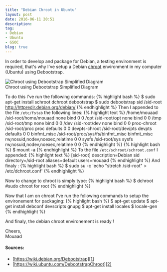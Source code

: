```yaml
---
title: "Debian Chroot in Ubuntu"
layout: post
date: 2016-06-11 20:51
description:
tag:
- Debian
- Ubuntu
- GSOC
blog: true
---
```


In order to develop and package for Debian, a testing environment is required, that's why I've setup a Debian [chroot][3] environment in my computer (Ubuntu) using Debootstrap.

<div class="text-center">
<img src="{{ site.url }}/assets/images/blog/chroot-debian.png" alt="Chroot using Debootstrap Simplified Diagram">
<figcaption class="caption">Chroot using Debootstrap Simplified Diagram</figcaption>
</div>

To do this  I've run the following commands:
{% highlight bash %}
$ sudo apt-get install schroot dchroot debootstrap
$ sudo debootstrap sid /sid-root http://httpredir.debian.org/debian/
{% endhighlight %}
Then I appended to the file `/etc/fstab` the following lines:
{% highlight text %}
/home/mouaad      /sid-root/home/mouaad         none    bind            0       0
/opt              /sid-root/opt                 none    bind            0       0
/tmp              /sid-root/tmp                 none    bind            0       0
/dev              /sid-root/dev                 none    bind            0       0
proc-chroot       /sid-root/proc                proc    defaults        0       0
devpts-chroot     /sid-root/dev/pts	        devpts  defaults        0       0
binfmt_misc	  /sid-root/proc/sys/fs/binfmt_misc  binfmt_misc rw,nosuid,nodev,noexec,relatime 0 0
sysfs		  /sid-root/sys                 sysfs   rw,nosuid,nodev,noexec,relatime  0  0
{% endhighlight %}
{% highlight bash %}
$ mount -a
{% endhighlight %}
To the file `/etc/schroot/schroot.conf` I appended:
{% highlight text %}
[sid-root]
description=Debian sid
directory=/sid-root
aliases=default
users=mouaad
{% endhighlight %}
And finaly :
{% highlight bash %}
$ sudo su -c 'echo "stretch /sid-root" > /etc/dchroot.conf'
{% endhighlight %}

Now to change to chroot is simply type:
{% highlight bash %}
$ dchroot #sudo chroot for root
{% endhighlight %}

Now that I am on chroot I've run the following commands to setup the environement for packaging:
{% highlight bash %}
$ apt-get update
$ apt-get install debconf devscripts gnupg
$ apt-get install locales
$ locale-gen
{% endhighlight %}

And finaly, the debian chroot environement is ready !

Cheers,<br />
Mouaad

####  Sources:
* [https://wiki.debian.org/Debootstrap][1]
* [https://wiki.ubuntu.com/DebootstrapChroot][2]

[1]: https://wiki.debian.org/Debootstrap
[2]: https://wiki.ubuntu.com/DebootstrapChroot
[3]: https://en.wikipedia.org/wiki/Chroot
